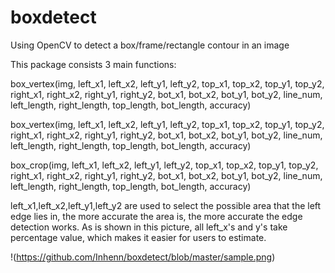 # boxdetect
Using OpenCV to detect a box/frame/rectangle contour in an image

This package consists 3 main functions:

box_vertex(img, left_x1, left_x2, left_y1, left_y2, top_x1, top_x2, top_y1, top_y2, right_x1, right_x2, right_y1,
             right_y2, bot_x1,
             bot_x2, bot_y1, bot_y2, line_num, left_length, right_length, top_length,
             bot_length, accuracy)


box_vertex(img, left_x1, left_x2, left_y1, left_y2, top_x1, top_x2, top_y1, top_y2, right_x1, right_x2, right_y1,
             right_y2, bot_x1,
             bot_x2, bot_y1, bot_y2, line_num, left_length, right_length, top_length,
             bot_length, accuracy)


box_crop(img, left_x1, left_x2, left_y1, left_y2, top_x1, top_x2, top_y1, top_y2, right_x1, right_x2, right_y1,
             right_y2, bot_x1,
             bot_x2, bot_y1, bot_y2, line_num, left_length, right_length, top_length,
             bot_length, accuracy)
             
left_x1,left_x2,left_y1,left_y2 are used to select the possible area that the left edge lies in, the more accurate the area is, the more accurate the edge detection works. As is shown in this picture, all left_x's and y's take percentage value, which makes it easier for users to estimate.         
             
!(https://github.com/Inhenn/boxdetect/blob/master/sample.png)
